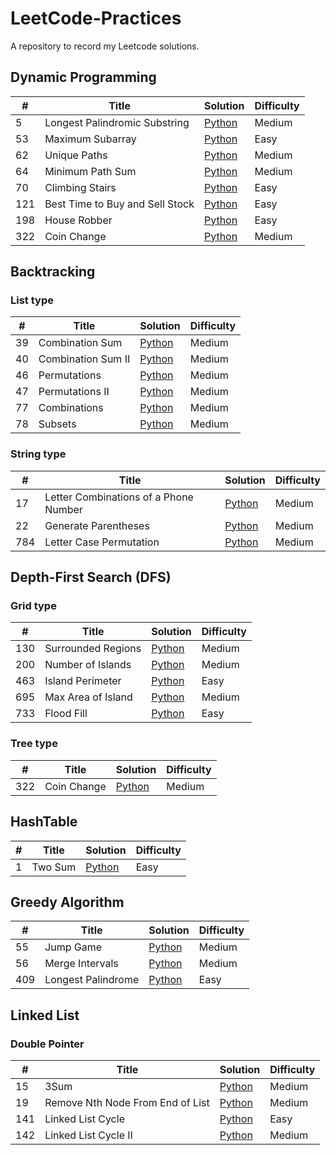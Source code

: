 # LeetCode-Practices
A repository to record my Leetcode solutions.

## Dynamic Programming
| # | Title |Solution |Difficulty |
|---| ----- | ---------- |---------- |
|5| Longest Palindromic Substring | [Python](./5_Longest%20Palindromic%20Substring.py)| Medium
|53| Maximum Subarray | [Python](./53_Maximum%20Subarray.py)| Easy
|62| Unique Paths | [Python](./62_Unique%20Paths.py)| Medium
|64| Minimum Path Sum | [Python](./64_Minimum%20Path%20Sum.py)| Medium
|70| Climbing Stairs | [Python](./70_Climbing%20Stairs.py)| Easy
|121| Best Time to Buy and Sell Stock | [Python](./121_Best%20Time%20to%20Buy%20and%20Sell%20Stock.py)| Easy
|198| House Robber | [Python](./198_House%20Robber.py)| Easy
|322| Coin Change | [Python](./322_Coin%20Change.py)| Medium

## Backtracking
### List type
| # | Title |Solution |Difficulty |
|---| ----- | ---------- |---------- |
|39| Combination Sum | [Python](./39_Combination%20Sum.py)| Medium
|40| Combination Sum II | [Python](./40_Combination%20Sum%20II.py)| Medium
|46| Permutations | [Python](./46_Permutations.py)| Medium
|47| Permutations II | [Python](./47_Permutations%20II.py)| Medium
|77| Combinations | [Python](./77_Combinations.py)| Medium
|78| Subsets | [Python](./78_Subsets.py)| Medium

### String type
| # | Title |Solution |Difficulty |
|---| ----- | ---------- |---------- |
|17| Letter Combinations of a Phone Number| [Python](./17_Letter%20Combinations%20of%20a%20Phone%20Number.py)| Medium
|22| Generate Parentheses|[Python](./22_Generate%20Parentheses.py)| Medium
|784| Letter Case Permutation|[Python](./784_Letter%20Case%20Permutation.py) | Medium

## Depth-First Search (DFS)
### Grid type
| # | Title |Solution |Difficulty |
|---| ----- | ---------- |---------- |
|130| Surrounded Regions| [Python](./130_Surrounded%20Regions.py)| Medium
|200| Number of Islands| [Python](./200_Number%20of%20Islands.py)| Medium
|463| Island Perimeter| [Python](./463_Island%20Perimeter.py)| Easy
|695| Max Area of Island| [Python](./695_Max%20Area%20of%20Island.py)| Medium
|733| Flood Fill | [Python](./733_Flood%20Fill.py)| Easy

### Tree type
| # | Title |Solution |Difficulty |
|---| ----- | ---------- |---------- |
|322| Coin Change | [Python](./322_Coin%20Change.py)| Medium

## HashTable
| # | Title |Solution |Difficulty |
|---| ----- | ---------- |---------- |
|1 | Two Sum | [Python](./1_Two%20Sum.py)| Easy

## Greedy Algorithm
| # | Title |Solution |Difficulty |
|---| ----- | ---------- |---------- |
|55 | Jump Game | [Python](./55_Jump%20Game.py)| Medium
|56 | Merge Intervals | [Python](./56_Merge%20Intervals.py)| Medium
|409 | Longest Palindrome | [Python](./409_Longest%20Palindrome.py)| Easy

## Linked List

### Double Pointer
| # | Title |Solution |Difficulty |
|---| ----- | ---------- |---------- |
|15 | 3Sum | [Python](./15_3Sum.py)| Medium
|19 | Remove Nth Node From End of List | [Python](./19_Remove%20Nth%20Node%20From%20End%20of%20List.py)| Medium
|141 | Linked List Cycle | [Python](./141_Linked%20List%20Cycle.py)| Easy
|142 | Linked List Cycle II | [Python](./142_Linked%20List%20Cycle%20II.py)| Medium
